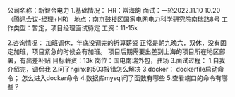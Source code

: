公司名称：新智合电力
1.基础情况：
HR：常海韵
面试：一轮2022.11.10 10.20（腾讯会议-经理+HR）
地点：南京鼓楼区国家电网电力科学研究院南瑞路8号
工作类型：暂定，项目经理面试待定
工资：11-15k

2.咨询情况：
    加班调休，年底没调完的折算薪资
    正常是朝九晚六，双休，没有固定加班，项目紧急的时候会有加班。
    项目后期需要出差到上海的项目所在地区部署，有出差补贴 
    目标薪资：13k
    岗位：国电南瑞外包，驻场
3.面试过程：
    1.自我介绍完，调侃我
    2.问了nginx的503报错怎么解决
    3.docker：
        dockerfile启动命令；
        怎么进入docker命令
    4.数据库mysql问了函数有哪些
    5.查看端口的命令有哪些？

